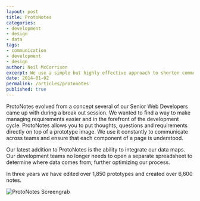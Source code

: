 ```yaml
---
layout: post
title: ProtoNotes
categories: 
- development
- design
- data
tags: 
- communication
- development
- design
author: Neil McCorrison
excerpt: We use a simple but highly effective approach to shorten communication cycles in our design and development stages.
date: 2014-01-02
permalink: /articles/protonotes
published: true
---
```


ProtoNotes evolved from a concept several of our Senior Web Developers came up with during a break out session. We wanted to find a way to make managing requirements easier and in the forefront of the development cycle. ProtoNotes allows you to put thoughts, questions and requirements directly on top of a prototype image. We use it constantly to communicate across teams and ensure that each component of a page is understood.

Our latest addition to ProtoNotes is the ability to integrate our data maps. Our development teams no longer needs to open a separate spreadsheet to determine where data comes from, further optimizing our process.

In three years we have edited over 1,850 prototypes and created over 6,600 notes.

<img src="{{site.url}}/images/articles/protonotes.png" class="img-responsive img-thumbnail" alt="ProtoNotes Screengrab" />
